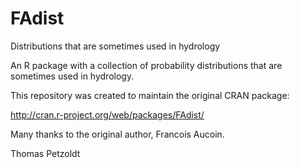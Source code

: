 # FAdist

Distributions that are sometimes used in hydrology

An R package with a collection of probability distributions
that are sometimes used in hydrology.

This repository was created to maintain the original CRAN package: 

http://cran.r-project.org/web/packages/FAdist/

Many thanks to the original author, Francois Aucoin.

Thomas Petzoldt
